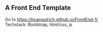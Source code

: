 ## A Front End Template <br />
Go to https://hoangulrich.github.io/FrontEnd-1/ <br />
Techstack: Bootstrap, html/css, js

